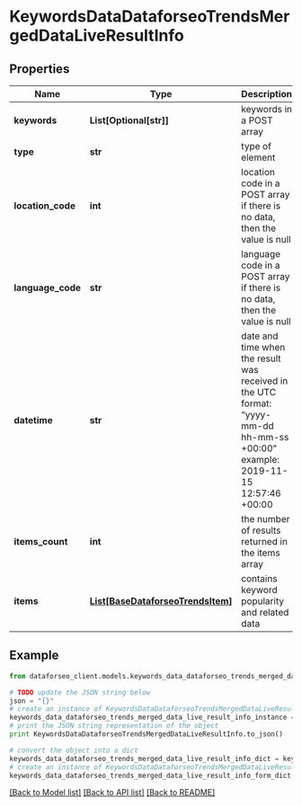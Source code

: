 # KeywordsDataDataforseoTrendsMergedDataLiveResultInfo


## Properties

Name | Type | Description | Notes
------------ | ------------- | ------------- | -------------
**keywords** | **List[Optional[str]]** | keywords in a POST array | [optional] 
**type** | **str** | type of element | [optional] 
**location_code** | **int** | location code in a POST array if there is no data, then the value is null | [optional] 
**language_code** | **str** | language code in a POST array if there is no data, then the value is null | [optional] 
**datetime** | **str** | date and time when the result was received in the UTC format: “yyyy-mm-dd hh-mm-ss +00:00” example: 2019-11-15 12:57:46 +00:00 | [optional] 
**items_count** | **int** | the number of results returned in the items array | [optional] 
**items** | [**List[BaseDataforseoTrendsItem]**](BaseDataforseoTrendsItem.md) | contains keyword popularity and related data | [optional] 

## Example

```python
from dataforseo_client.models.keywords_data_dataforseo_trends_merged_data_live_result_info import KeywordsDataDataforseoTrendsMergedDataLiveResultInfo

# TODO update the JSON string below
json = "{}"
# create an instance of KeywordsDataDataforseoTrendsMergedDataLiveResultInfo from a JSON string
keywords_data_dataforseo_trends_merged_data_live_result_info_instance = KeywordsDataDataforseoTrendsMergedDataLiveResultInfo.from_json(json)
# print the JSON string representation of the object
print KeywordsDataDataforseoTrendsMergedDataLiveResultInfo.to_json()

# convert the object into a dict
keywords_data_dataforseo_trends_merged_data_live_result_info_dict = keywords_data_dataforseo_trends_merged_data_live_result_info_instance.to_dict()
# create an instance of KeywordsDataDataforseoTrendsMergedDataLiveResultInfo from a dict
keywords_data_dataforseo_trends_merged_data_live_result_info_form_dict = keywords_data_dataforseo_trends_merged_data_live_result_info.from_dict(keywords_data_dataforseo_trends_merged_data_live_result_info_dict)
```
[[Back to Model list]](../README.md#documentation-for-models) [[Back to API list]](../README.md#documentation-for-api-endpoints) [[Back to README]](../README.md)


